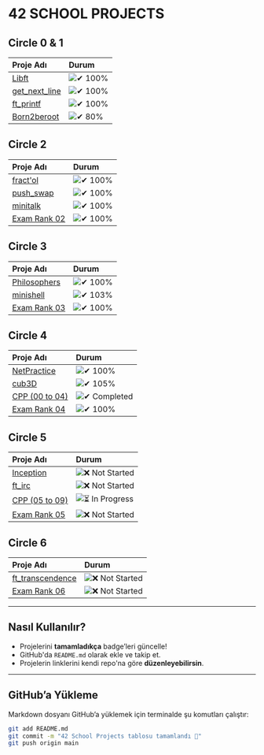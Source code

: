# **42 SCHOOL PROJECTS**

## **Circle 0 & 1**
| Proje Adı | Durum |
| :- | :- |
| [Libft](#) | ![✔ 100%](https://github.com/hkocan/my_libft) |
| [get_next_line](#) | ![✔ 100%](https://custom-icon-badges.demolab.com/badge/✔%20100-02b331.svg?&style=for-the-badge&color=018f27) |
| [ft_printf](#) | ![✔ 100%](https://custom-icon-badges.demolab.com/badge/✔%20100-02b331.svg?&style=for-the-badge&color=018f27) |
| [Born2beroot](#) | ![✔ 80%](https://custom-icon-badges.demolab.com/badge/✔%2080-017520.svg?&style=for-the-badge&color=018f27) |

## **Circle 2**
| Proje Adı | Durum |
| :- | :- |
| [fract'ol](#) | ![✔ 100%](https://custom-icon-badges.demolab.com/badge/✔%20100-02b331.svg?&style=for-the-badge&color=018f27) |
| [push_swap](#) | ![✔ 100%](https://custom-icon-badges.demolab.com/badge/✔%20100-02b331.svg?&style=for-the-badge&color=018f27) |
| [minitalk](#) | ![✔ 100%](https://custom-icon-badges.demolab.com/badge/✔%20100-02b331.svg?&style=for-the-badge&color=018f27) |
| [Exam Rank 02](#) | ![✔ 100%](https://custom-icon-badges.demolab.com/badge/✔%20100-02b331.svg?&style=for-the-badge&color=018f27) |

## **Circle 3**
| Proje Adı | Durum |
| :- | :- |
| [Philosophers](#) | ![✔ 100%](https://custom-icon-badges.demolab.com/badge/✔%20100-02b331.svg?&style=for-the-badge&color=018f27) |
| [minishell](#) | ![✔ 103%](https://custom-icon-badges.demolab.com/badge/✔%20103-02b331.svg?&style=for-the-badge&color=018f27) |
| [Exam Rank 03](#) | ![✔ 100%](https://custom-icon-badges.demolab.com/badge/✔%20100-02b331.svg?&style=for-the-badge&color=018f27) |

## **Circle 4**
| Proje Adı | Durum |
| :- | :- |
| [NetPractice](#) | ![✔ 100%](https://custom-icon-badges.demolab.com/badge/✔%20100-02b331.svg?&style=for-the-badge&color=018f27) |
| [cub3D](#) | ![✔ 105%](https://custom-icon-badges.demolab.com/badge/✔%20105-02b331.svg?&style=for-the-badge&color=018f27) |
| [CPP (00 to 04)](#) | ![✔ Completed](https://custom-icon-badges.demolab.com/badge/✔%20Completed-02b331.svg?&style=for-the-badge&color=7E0080) |
| [Exam Rank 04](#) | ![✔ 100%](https://custom-icon-badges.demolab.com/badge/✔%20100-02b331.svg?&style=for-the-badge&color=018f27) |

## **Circle 5**
| Proje Adı | Durum |
| :- | :- |
| [Inception](#) | ![❌ Not Started](https://custom-icon-badges.demolab.com/badge/Not%20Started-red.svg?&style=for-the-badge&color=c42404) |
| [ft_irc](#) | ![❌ Not Started](https://custom-icon-badges.demolab.com/badge/Not%20Started-red.svg?&style=for-the-badge&color=c42404) |
| [CPP (05 to 09)](#) | ![⏳ In Progress](https://custom-icon-badges.demolab.com/badge/In%20Progress-yellow.svg?&style=for-the-badge&color=f5a623) |
| [Exam Rank 05](#) | ![❌ Not Started](https://custom-icon-badges.demolab.com/badge/Not%20Started-red.svg?&style=for-the-badge&color=c42404) |

## **Circle 6**
| Proje Adı | Durum |
| :- | :- |
| [ft_transcendence](#) | ![❌ Not Started](https://custom-icon-badges.demolab.com/badge/Not%20Started-red.svg?&style=for-the-badge&color=c42404) |
| [Exam Rank 06](#) | ![❌ Not Started](https://custom-icon-badges.demolab.com/badge/Not%20Started-red.svg?&style=for-the-badge&color=c42404) |

---

## **Nasıl Kullanılır?**
- Projelerini **tamamladıkça** badge’leri güncelle!
- GitHub'da `README.md` olarak ekle ve takip et.
- Projelerin linklerini kendi repo'na göre **düzenleyebilirsin**.

---

## **GitHub’a Yükleme**
Markdown dosyanı GitHub’a yüklemek için terminalde şu komutları çalıştır:

```sh
git add README.md
git commit -m "42 School Projects tablosu tamamlandı 🎯"
git push origin main
